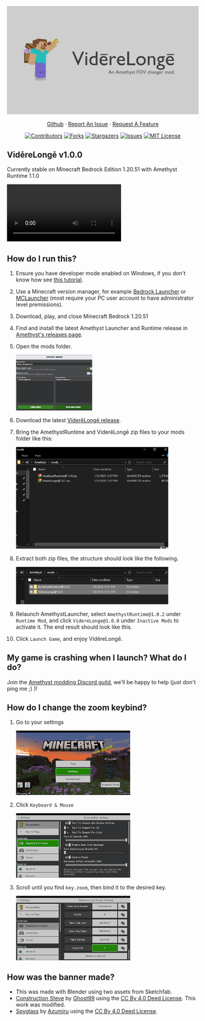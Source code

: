 <p align="center">
  <a href="https://github.com/ATXLtheAxolotl/VidereLonge">
    <img src="./assets/banner.png" alt="Vidēre Longē Banner">
  </a>

  <p align="center">
    <a href="https://github.com/ATXLtheAxolotl/VidereLonge">Github</a>
    ·
    <a href="https://github.com/ATXLtheAxolotl/VidereLonge/issues/new">Report An Issue</a>
    ·
    <a href="https://github.com/ATXLtheAxolotl/VidereLonge/issues/new">Request A Feature</a>
  </p>
</p>

<div align="center">

  [![Contributors](https://img.shields.io/github/contributors/ATXLtheAxolotl/VidereLonge.svg?style=for-the-badge)](https://github.com/ATXLtheAxolotl/VidereLonge/graphs/contributors)
  [![Forks](https://img.shields.io/github/forks/ATXLtheAxolotl/VidereLonge.svg?style=for-the-badge)](https://github.com/ATXLtheAxolotl/VidereLonge/network/members)
  [![Stargazers](https://img.shields.io/github/stars/ATXLtheAxolotl/VidereLonge.svg?style=for-the-badge)](https://github.com/ATXLtheAxolotl/VidereLonge/stargazers)
  [![Issues](https://img.shields.io/github/issues/ATXLtheAxolotl/VidereLonge.svg?style=for-the-badge)](https://github.com/ATXLtheAxolotl/VidereLonge/issues)
  [![MIT License](https://img.shields.io/github/license/ATXLtheAxolotl/VidereLonge.svg?style=for-the-badge)](https://github.com/ATXLtheAxolotl/VidereLonge/blob/main/License.md)
</div>

## VidēreLongē v1.0.0
Currently stable on Minecraft Bedrock Edition 1.20.51 with Amethyst Runtime 1.1.0

<video controls>
    <source src="./assets/VidereLongeExample.mp4" type="video/mp4">
</video>

## How do I run this?
1. Ensure you have developer mode  enabled on Windows, if you don't know how see [this tutorial](https://consumer.huawei.com/en/support/content/en-us15594140/#:~:text=Click%20the%20Windows%20icon%20and,Mode%20in%20certain%20system%20versions).

2. Use a Minecraft version manager, for example [Bedrock Launcher](https://bedrocklauncher.github.io/) or [MCLauncher](https://github.com/MCMrARM/mc-w10-version-launcher) (most require your PC user account to have administrator level premissions).

3. Download, play, and close Minecraft Bedrock 1.20.51

4. Find and install the latest Amethyst Launcher and Runtime release in [Amethyst's releases page](https://github.com/FrederoxDev/Amethyst/releases/latest).

5. Open the mods folder.

    <img src="assets/modFolderHover.png" width="200"/>

6. Download the latest [ViderēLongē release](https://github.com/ATXLtheAxolotl/VidereLonge/releases/latest).

7. Bring the AmethystRuntime and ViderēLongē zip files to your mods folder like this:

    <img src="assets/modZipped.png" width="400"/>

9. Extract both zip files, the structure should look like the following.

    <img src="assets/movedFolders.png" width="400"/>

10. Relaunch AmethystLauncher, select `AmethystRuntime@1.0.2` under `Runtime Mod`, and click `VidereLonge@1.0.0` under `Inactive Mods` to activate it. The end result should look like this.

11. Click `Launch Game`, and enjoy VidēreLongē.

## My game is crashing when I launch? What do I do?

Join the [Amethyst modding Discord guild](https://discord.gg/DcCksKssfD), we'll be happy to help (just don't ping me ;) )!

## How do I change the zoom keybind?
1. Go to your settings

    <img src="assets/titleScreen.png" width="300"/>

2. Click `Keyboard & Mouse`

    <img src="assets/hoverKeyboardMouse.png" width="300"/>

3. Scroll until you find `key.zoom`, then bind it to the desired key.

    <img src="assets/keybindHover.png" width="300"/>

## How was the banner made?
* This was made with Blender using two assets from Sketchfab.
* [Construction Steve](https://sketchfab.com/3d-models/construction-steve-41f6a232772c4b069eab765ef96a0ec1) by [Ghost99](https://sketchfab.com/Ghost99) using the [CC By 4.0 Deed License](https://creativecommons.org/licenses/by/4.0/). This work was modified.
* [Spyglass](https://sketchfab.com/3d-models/spyglass-d1c88de81f594dc79786f16d497fd908) by [Azumiru](https://sketchfab.com/Azumiru) using the [CC By 4.0 Deed License](https://creativecommons.org/licenses/by/4.0/).

